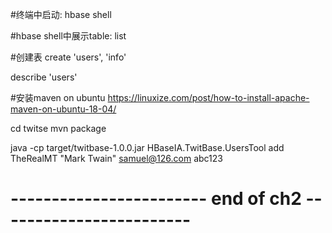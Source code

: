 #终端中启动: 
hbase shell

#hbase shell中展示table:
list

#创建表
create 'users', 'info'

describe 'users'


#安装maven on ubuntu
https://linuxize.com/post/how-to-install-apache-maven-on-ubuntu-18-04/

cd twitse
mvn package

java -cp target/twitbase-1.0.0.jar HBaseIA.TwitBase.UsersTool add TheRealMT "Mark Twain" samuel@126.com abc123


#  ------------------------ end of ch2 ------------------------





























